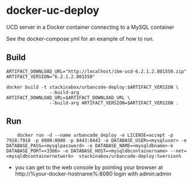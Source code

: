 # docker-uc-deploy
UCD server in a Docker container connecting to a MySQL container

See the docker-compose.yml for an example of how to run.

Build
----
````
ARTIFACT_DOWNLOAD_URL="http://localhost/ibm-ucd-6.2.1.2.801550.zip"
ARTIFACT_VERSION="6.2.1.2.801550"

docker build -t stackinabox/urbancode-deploy:$ARTIFACT_VERSION \
				--build-arg ARTIFACT_DOWNLOAD_URL=$ARTIFACT_DOWNLOAD_URL \
				--build-arg ARTIFACT_VERSION=$ARTIFACT_VERSION .
````
Run
----
````
	docker run -d --name urbancode_deploy -e LICENSE=accept -p 7918:7918 -p 8080:8080 -p 8443:8443 -e DATABASE_USER=<mysqluser> -e DATABASE_PASS=<mysqlpassword> -e DATABASE_NAME=<mysqldbname>-e DATABASE_PORT=<3306> -e DATABASE_HOST=<mysqldbcontainername> --net=<mysqldbcontainernetwork>  stackinabox/urbancode-deploy:%version% 
````
- you can get to the web console by pointing your browser at http://%your-docker-hostname%:8080  login with admin:admin
